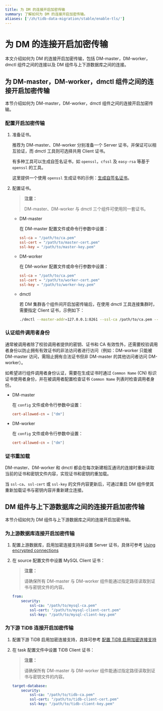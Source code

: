 ```yaml
---
title: 为 DM 的连接开启加密传输
summary: 了解如何为 DM 的连接开启加密传输。
aliases: ['/zh/tidb-data-migration/stable/enable-tls/']
---
```


# 为 DM 的连接开启加密传输

本文介绍如何为 DM 的连接开启加密传输，包括 DM-master，DM-worker，dmctl 组件之间的连接以及 DM 组件与上下游数据库之间的连接。

## 为 DM-master，DM-worker，dmctl 组件之间的连接开启加密传输

本节介绍如何为 DM-master，DM-worker，dmctl 组件之间的连接开启加密传输。

### 配置开启加密传输

1. 准备证书。

    推荐为 DM-master、DM-worker 分别准备一个 Server 证书，并保证可以相互验证，而 dmctl 工具则可选择共用 Client 证书。

    有多种工具可以生成自签名证书，如 `openssl`，`cfssl` 及 `easy-rsa` 等基于 `openssl` 的工具。

    这里提供一个使用 `openssl` 生成证书的示例：[生成自签名证书](dm-generate-self-signed-certificates.md)。

2. 配置证书。

    > **注意：**
    >
    > DM-master、DM-worker 与 dmctl 三个组件可使用同一套证书。

    - DM-master

        在 DM-master 配置文件或命令行参数中设置：

        ```toml
        ssl-ca = "/path/to/ca.pem"
        ssl-cert = "/path/to/master-cert.pem"
        ssl-key = "/path/to/master-key.pem"
        ```

    - DM-worker

        在 DM-worker 配置文件或命令行参数中设置：

        ```toml
        ssl-ca = "/path/to/ca.pem"
        ssl-cert = "/path/to/worker-cert.pem"
        ssl-key = "/path/to/worker-key.pem"
        ```

    - dmctl
    
        若 DM 集群各个组件间开启加密传输后，在使用 dmctl 工具连接集群时，需要指定 Client 证书，示例如下：

        
        ```bash
        ./dmctl --master-addr=127.0.0.1:8261 --ssl-ca /path/to/ca.pem --ssl-cert /path/to/client-cert.pem --ssl-key /path/to/client-key.pem
        ```

### 认证组件调用者身份

通常被调用者除了校验调用者提供的密钥、证书和 CA 有效性外，还需要校验调用者身份以防止拥有有效证书的非法访问者进行访问（例如：DM-worker 只能被 DM-master 访问，需阻止拥有合法证书但非 DM-master 的其他访问者访问 DM-worker）。

如希望进行组件调用者身份认证，需要在生成证书时通过 `Common Name` (CN) 标识证书使用者身份，并在被调用者配置检查证书 `Common Name` 列表时检查调用者身份。

- DM-master

    在 `config` 文件或命令行参数中设置：

    ```toml
    cert-allowed-cn = ["dm"] 
    ```

- DM-worker

    在 `config` 文件或命令行参数中设置：

    ```toml
    cert-allowed-cn = ["dm"] 
    ```

### 证书重加载

DM-master、DM-worker 和 dmctl 都会在每次新建相互通讯的连接时重新读取当前的证书和密钥文件内容，实现证书和密钥的重加载。

当 `ssl-ca`、`ssl-cert` 或 `ssl-key` 的文件内容更新后，可通过重启 DM 组件使其重新加载证书与密钥内容并重新建立连接。

## DM 组件与上下游数据库之间的连接开启加密传输

本节介绍如何为 DM 组件与上下游数据库之间的连接开启加密传输。

### 为上游数据库连接开启加密传输

1. 配置上游数据库，启用加密连接支持并设置 Server 证书，具体可参考 [Using encrypted connections](https://dev.mysql.com/doc/refman/5.7/en/using-encrypted-connections.html)

2. 在 source 配置文件中设置 MySQL Client 证书：

    > **注意：**
    >
    > 请确保所有 DM-master 与 DM-worker 组件能通过指定路径读取到证书与密钥文件的内容。

    ```yaml
    from:
        security:
            ssl-ca: "/path/to/mysql-ca.pem"
            ssl-cert: "/path/to/mysql-client-cert.pem"
            ssl-key: "/path/to/mysql-client-key.pem"
    ```

### 为下游 TiDB 连接开启加密传输

1. 配置下游 TiDB 启用加密连接支持，具体可参考 [配置 TiDB 启用加密连接支持](https://docs.pingcap.com/zh/tidb/stable/enable-tls-between-clients-and-servers#配置-tidb-启用加密连接支持)

2. 在 task 配置文件中设置 TiDB Client 证书：

    > **注意：**
    >
    > 请确保所有 DM-master 与 DM-worker 组件能通过指定路径读取到证书与密钥文件的内容。

    ```yaml
    target-database:
        security:
            ssl-ca: "/path/to/tidb-ca.pem"
            ssl-cert: "/path/to/tidb-client-cert.pem"
            ssl-key: "/path/to/tidb-client-key.pem"
    ```
